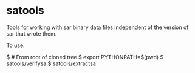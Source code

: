 satools
=======

Tools for working with sar binary data files independent of the version of sar that wrote them.

To use:

$ # From root of cloned tree
$ export PYTHONPATH=$(pwd)
$ satools/verifysa <file>
$ satools/extractsa <file>
